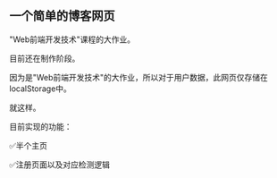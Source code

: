 ## 一个简单的博客网页

"Web前端开发技术"课程的大作业。

目前还在制作阶段。

因为是"Web前端开发技术"的大作业，所以对于用户数据，此网页仅存储在localStorage中。

就这样。

目前实现的功能：

✅半个主页

✅注册页面以及对应检测逻辑
